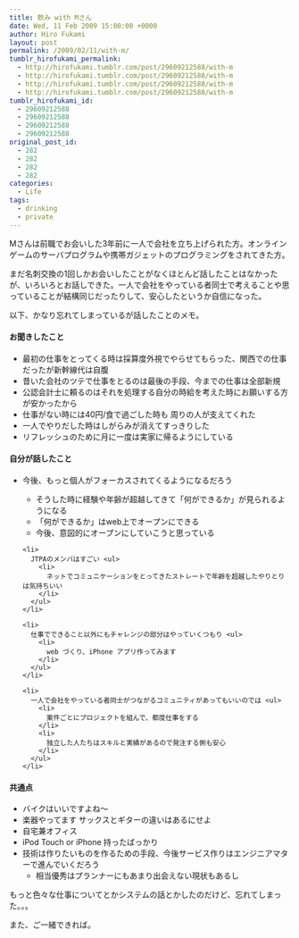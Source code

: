 ```yaml
---
title: 飲み with Mさん
date: Wed, 11 Feb 2009 15:00:00 +0000
author: Hiro Fukami
layout: post
permalink: /2009/02/11/with-m/
tumblr_hirofukami_permalink:
  - http://hirofukami.tumblr.com/post/29609212588/with-m
  - http://hirofukami.tumblr.com/post/29609212588/with-m
  - http://hirofukami.tumblr.com/post/29609212588/with-m
  - http://hirofukami.tumblr.com/post/29609212588/with-m
tumblr_hirofukami_id:
  - 29609212588
  - 29609212588
  - 29609212588
  - 29609212588
original_post_id:
  - 282
  - 282
  - 282
  - 282
categories:
  - Life
tags:
  - drinking
  - private
---
```

<div class="section">
  <p>
    Mさんは前職でお会いした3年前に一人で会社を立ち上げられた方。オンラインゲームのサーバプログラムや携帯ガジェットのプログラミングをされてきた方。
  </p>
  
  <p>
    まだ名刺交換の1回しかお会いしたことがなくほとんど話したことはなかったが、いろいろとお話しできた。一人で会社をやっている者同士で考えることや思っていることが結構同じだったりして、安心したというか自信になった。
  </p>
  
  <p>
    以下、かなり忘れてしまっているが話したことのメモ。
  </p>
  
  <h4>
    お聞きしたこと
  </h4>
  
  <ul>
    <li>
      最初の仕事をとってくる時は採算度外視でやらせてもらった、関西での仕事だったが新幹線代は自腹
    </li>
    <li>
      昔いた会社のツテで仕事をとるのは最後の手段、今までの仕事は全部新規
    </li>
    <li>
      公認会計士に頼るのはそれを処理する自分の時給を考えた時にお願いする方が安かったから
    </li>
    <li>
      仕事がない時には40円/食で過ごした時も 周りの人が支えてくれた
    </li>
    <li>
      一人でやりだした時はしがらみが消えてすっきりした
    </li>
    <li>
      リフレッシュのために月に一度は実家に帰るようにしている
    </li>
  </ul>
  
  <h4>
    自分が話したこと
  </h4>
  
  <ul>
    <li>
      今後、もっと個人がフォーカスされてくるようになるだろう</p> <ul>
        <li>
          そうした時に経験や年齢が超越してきて「何ができるか」が見られるようになる
        </li>
        <li>
          「何ができるか」はweb上でオープンにできる
        </li>
        <li>
          今後、意図的にオープンにしていこうと思っている
        </li>
      </ul>
    </li>
    
    <li>
      JTPAのメンバはすごい <ul>
        <li>
          ネットでコミュニケーションをとってきたストレートで年齢を超越したやりとりは気持ちいい
        </li>
      </ul>
    </li>
    
    <li>
      仕事でできること以外にもチャレンジの部分はやっていくつもり <ul>
        <li>
          web づくり、iPhone アプリ作ってみます
        </li>
      </ul>
    </li>
    
    <li>
      一人で会社をやっている者同士がつながるコミュニティがあってもいいのでは <ul>
        <li>
          案件ごとにプロジェクトを組んで、都度仕事をする
        </li>
        <li>
          独立した人たちはスキルと実績があるので発注する側も安心
        </li>
      </ul>
    </li>
  </ul>
  
  <h4>
    共通点
  </h4>
  
  <ul>
    <li>
      バイクはいいですよね～
    </li>
    <li>
      楽器やってます サックスとギターの違いはあるにせよ
    </li>
    <li>
      自宅兼オフィス
    </li>
    <li>
      iPod Touch or iPhone 持ったばっかり
    </li>
    <li>
      技術は作りたいものを作るための手段、今後サービス作りはエンジニアマターで進んでいくだろう <ul>
        <li>
          相当優秀はプランナーにもあまり出会えない現状もあるし
        </li>
      </ul>
    </li>
  </ul>
  
  <p>
    もっと色々な仕事についてとかシステムの話とかしたのだけど、忘れてしまった。。。
  </p>
  
  <p>
    また、ご一緒できれば。
  </p>
</div>
